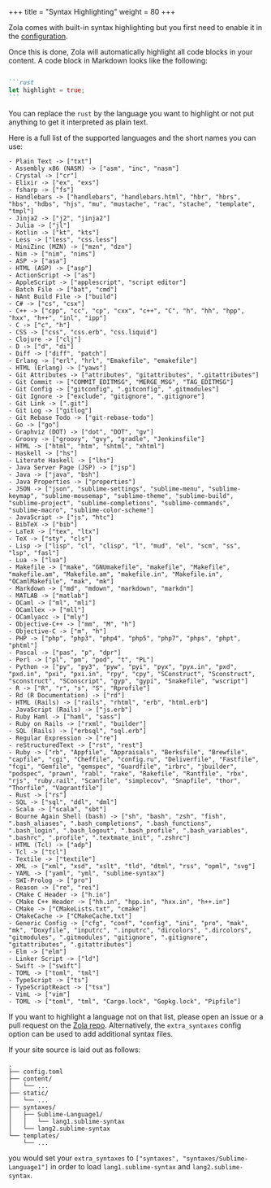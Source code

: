 +++
title = "Syntax Highlighting"
weight = 80
+++

Zola comes with built-in syntax highlighting but you first
need to enable it in the [configuration](./documentation/getting-started/configuration.md).

Once this is done, Zola will automatically highlight all code blocks
in your content. A code block in Markdown looks like the following:

````md

```rust
let highlight = true;
```

````

You can replace the `rust` by the language you want to highlight or not put anything to get it
interpreted as plain text.

Here is a full list of the supported languages and the short names you can use:

```
- Plain Text -> ["txt"]
- Assembly x86 (NASM) -> ["asm", "inc", "nasm"]
- Crystal -> ["cr"]
- Elixir -> ["ex", "exs"]
- fsharp -> ["fs"]
- Handlebars -> ["handlebars", "handlebars.html", "hbr", "hbrs", "hbs", "hdbs", "hjs", "mu", "mustache", "rac", "stache", "template", "tmpl"]
- Jinja2 -> ["j2", "jinja2"]
- Julia -> ["jl"]
- Kotlin -> ["kt", "kts"]
- Less -> ["less", "css.less"]
- MiniZinc (MZN) -> ["mzn", "dzn"]
- Nim -> ["nim", "nims"]
- ASP -> ["asa"]
- HTML (ASP) -> ["asp"]
- ActionScript -> ["as"]
- AppleScript -> ["applescript", "script editor"]
- Batch File -> ["bat", "cmd"]
- NAnt Build File -> ["build"]
- C# -> ["cs", "csx"]
- C++ -> ["cpp", "cc", "cp", "cxx", "c++", "C", "h", "hh", "hpp", "hxx", "h++", "inl", "ipp"]
- C -> ["c", "h"]
- CSS -> ["css", "css.erb", "css.liquid"]
- Clojure -> ["clj"]
- D -> ["d", "di"]
- Diff -> ["diff", "patch"]
- Erlang -> ["erl", "hrl", "Emakefile", "emakefile"]
- HTML (Erlang) -> ["yaws"]
- Git Attributes -> ["attributes", "gitattributes", ".gitattributes"]
- Git Commit -> ["COMMIT_EDITMSG", "MERGE_MSG", "TAG_EDITMSG"]
- Git Config -> ["gitconfig", ".gitconfig", ".gitmodules"]
- Git Ignore -> ["exclude", "gitignore", ".gitignore"]
- Git Link -> [".git"]
- Git Log -> ["gitlog"]
- Git Rebase Todo -> ["git-rebase-todo"]
- Go -> ["go"]
- Graphviz (DOT) -> ["dot", "DOT", "gv"]
- Groovy -> ["groovy", "gvy", "gradle", "Jenkinsfile"]
- HTML -> ["html", "htm", "shtml", "xhtml"]
- Haskell -> ["hs"]
- Literate Haskell -> ["lhs"]
- Java Server Page (JSP) -> ["jsp"]
- Java -> ["java", "bsh"]
- Java Properties -> ["properties"]
- JSON -> ["json", "sublime-settings", "sublime-menu", "sublime-keymap", "sublime-mousemap", "sublime-theme", "sublime-build", "sublime-project", "sublime-completions", "sublime-commands", "sublime-macro", "sublime-color-scheme"]
- JavaScript -> ["js", "htc"]
- BibTeX -> ["bib"]
- LaTeX -> ["tex", "ltx"]
- TeX -> ["sty", "cls"]
- Lisp -> ["lisp", "cl", "clisp", "l", "mud", "el", "scm", "ss", "lsp", "fasl"]
- Lua -> ["lua"]
- Makefile -> ["make", "GNUmakefile", "makefile", "Makefile", "makefile.am", "Makefile.am", "makefile.in", "Makefile.in", "OCamlMakefile", "mak", "mk"]
- Markdown -> ["md", "mdown", "markdown", "markdn"]
- MATLAB -> ["matlab"]
- OCaml -> ["ml", "mli"]
- OCamllex -> ["mll"]
- OCamlyacc -> ["mly"]
- Objective-C++ -> ["mm", "M", "h"]
- Objective-C -> ["m", "h"]
- PHP -> ["php", "php3", "php4", "php5", "php7", "phps", "phpt", "phtml"]
- Pascal -> ["pas", "p", "dpr"]
- Perl -> ["pl", "pm", "pod", "t", "PL"]
- Python -> ["py", "py3", "pyw", "pyi", "pyx", "pyx.in", "pxd", "pxd.in", "pxi", "pxi.in", "rpy", "cpy", "SConstruct", "Sconstruct", "sconstruct", "SConscript", "gyp", "gypi", "Snakefile", "wscript"]
- R -> ["R", "r", "s", "S", "Rprofile"]
- Rd (R Documentation) -> ["rd"]
- HTML (Rails) -> ["rails", "rhtml", "erb", "html.erb"]
- JavaScript (Rails) -> ["js.erb"]
- Ruby Haml -> ["haml", "sass"]
- Ruby on Rails -> ["rxml", "builder"]
- SQL (Rails) -> ["erbsql", "sql.erb"]
- Regular Expression -> ["re"]
- reStructuredText -> ["rst", "rest"]
- Ruby -> ["rb", "Appfile", "Appraisals", "Berksfile", "Brewfile", "capfile", "cgi", "Cheffile", "config.ru", "Deliverfile", "Fastfile", "fcgi", "Gemfile", "gemspec", "Guardfile", "irbrc", "jbuilder", "podspec", "prawn", "rabl", "rake", "Rakefile", "Rantfile", "rbx", "rjs", "ruby.rail", "Scanfile", "simplecov", "Snapfile", "thor", "Thorfile", "Vagrantfile"]
- Rust -> ["rs"]
- SQL -> ["sql", "ddl", "dml"]
- Scala -> ["scala", "sbt"]
- Bourne Again Shell (bash) -> ["sh", "bash", "zsh", "fish", ".bash_aliases", ".bash_completions", ".bash_functions", ".bash_login", ".bash_logout", ".bash_profile", ".bash_variables", ".bashrc", ".profile", ".textmate_init", ".zshrc"]
- HTML (Tcl) -> ["adp"]
- Tcl -> ["tcl"]
- Textile -> ["textile"]
- XML -> ["xml", "xsd", "xslt", "tld", "dtml", "rss", "opml", "svg"]
- YAML -> ["yaml", "yml", "sublime-syntax"]
- SWI-Prolog -> ["pro"]
- Reason -> ["re", "rei"]
- CMake C Header -> ["h.in"]
- CMake C++ Header -> ["hh.in", "hpp.in", "hxx.in", "h++.in"]
- CMake -> ["CMakeLists.txt", "cmake"]
- CMakeCache -> ["CMakeCache.txt"]
- Generic Config -> ["cfg", "conf", "config", "ini", "pro", "mak", "mk", "Doxyfile", "inputrc", ".inputrc", "dircolors", ".dircolors", "gitmodules", ".gitmodules", "gitignore", ".gitignore", "gitattributes", ".gitattributes"]
- Elm -> ["elm"]
- Linker Script -> ["ld"]
- Swift -> ["swift"]
- TOML -> ["toml", "tml"]
- TypeScript -> ["ts"]
- TypeScriptReact -> ["tsx"]
- VimL -> ["vim"]
- TOML -> ["toml", "tml", "Cargo.lock", "Gopkg.lock", "Pipfile"]
```

If you want to highlight a language not on that list, please open an issue or a pull request on the [Zola repo](https://github.com/getzola/zola).
Alternatively, the `extra_syntaxes` config option can be used to add additional syntax files.

If your site source is laid out as follows:

```
.
├── config.toml
├── content/
│   └── ...
├── static/
│   └── ...
├── syntaxes/
│   ├── Sublime-Language1/
│   │   └── lang1.sublime-syntax
│   └── lang2.sublime-syntax
└── templates/
    └── ...
```

you would set your `extra_syntaxes` to `["syntaxes", "syntaxes/Sublime-Language1"]` in order to load `lang1.sublime-syntax` and `lang2.sublime-syntax`.
